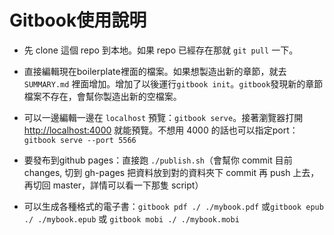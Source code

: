 # Gitbook使用說明

- 先 clone 這個 repo 到本地。如果 repo 已經存在那就 `git pull` 一下。

- 直接編輯現在boilerplate裡面的檔案。如果想製造出新的章節，就去 `SUMMARY.md` 裡面增加。增加了以後運行`gitbook init`。`gitbook`發現新的章節檔案不存在，會幫你製造出新的空檔案。

- 可以一邊編輯一邊在 `localhost` 預覽：`gitbook serve`。接著瀏覽器打開 [http://localhost:4000](http://localhost:4000/) 就能預覽。不想用 4000 的話也可以指定port： `gitbook serve --port 5566`

- 要發布到github pages：直接跑 `./publish.sh`（會幫你 commit 目前 changes, 切到 gh-pages 把資料放到對的資料夾下 commit 再 push 上去，再切回 master，詳情可以看一下那隻 script） 

- 可以生成各種格式的電子書：`gitbook pdf ./ ./mybook.pdf` 或`gitbook epub ./ ./mybook.epub` 或 `gitbook mobi ./ ./mybook.mobi`


